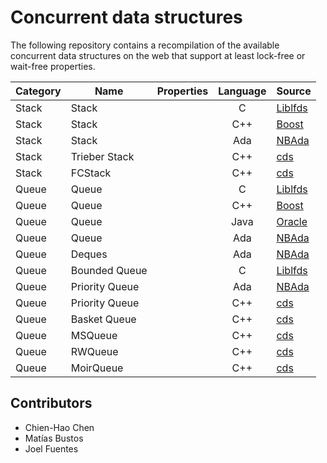 # Concurrent data structures #

The following repository contains a recompilation of the available concurrent data structures on the web that support at least lock-free or wait-free properties.

| Category | Name | Properties  | Language | Source |
| ----- |-----| -----|:-----:|-----|
| Stack      | Stack |  |C |[Liblfds](http://liblfds.org/) |
| Stack      | Stack |  |C++ |[Boost](http://www.boost.org/doc/libs/1_60_0/doc/html/lockfree.html) |
| Stack      | Stack |  |Ada |[NBAda](http://www.gidenstam.org/Ada/Non-Blocking/) |
| Stack      | Trieber Stack |  |C++ |[cds](http://libcds.sourceforge.net/doc/cds-api/classcds_1_1container_1_1_treiber_stack.html) |
| Stack      | FCStack |  |C++ |[cds](http://libcds.sourceforge.net/doc/cds-api/classcds_1_1container_1_1_f_c_stack.html) |
| Queue      | Queue |  |C |[Liblfds](http://liblfds.org/) |
| Queue      | Queue |  |C++ |[Boost](http://www.boost.org/doc/libs/1_60_0/doc/html/lockfree.html) |
| Queue      | Queue |  |Java |[Oracle](https://docs.oracle.com/javase/tutorial/essential/concurrency/collections.html) |
| Queue      | Queue |  |Ada |[NBAda](http://www.gidenstam.org/Ada/Non-Blocking/) |
| Queue      | Deques |  |Ada |[NBAda](http://www.gidenstam.org/Ada/Non-Blocking/) |
| Queue      | Bounded Queue |  |C |[Liblfds](http://liblfds.org/) |
| Queue      | Priority Queue |  |Ada |[NBAda](http://www.gidenstam.org/Ada/Non-Blocking/) |
| Queue      | Priority Queue |  |C++ |[cds](http://libcds.sourceforge.net/doc/cds-api/classcds_1_1container_1_1_m_s_queue.html) |
| Queue      | Basket Queue |  |C++ |[cds](http://libcds.sourceforge.net/doc/cds-api/classcds_1_1container_1_1_basket_queue.html#details) |
| Queue      | MSQueue |  |C++ |[cds](http://libcds.sourceforge.net/doc/cds-api/classcds_1_1container_1_1_m_s_queue.html) |
| Queue      | RWQueue |  |C++ |[cds](http://libcds.sourceforge.net/doc/cds-api/classcds_1_1container_1_1_r_w_queue.html) |
| Queue      | MoirQueue |  |C++ |[cds](http://libcds.sourceforge.net/doc/cds-api/classcds_1_1container_1_1_moir_queue.html) |


## Contributors ##

* Chien-Hao Chen
* Matías Bustos
* Joel Fuentes
